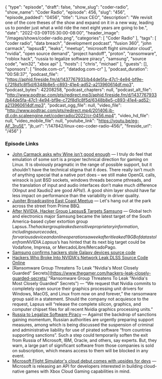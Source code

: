 {
  "type": "episode",
  "draft": false,
  "show_slug": "coder-radio",
  "show_name": "Coder Radio",
  "episode": 456,
  "slug": "456",
  "episode_padded": "0456",
  "title": "Linux CEO",
  "description": "We revisit one of the core theses of the show and expand on it in a new way, leading us to ponder just what a wild ride the next eight years are going to be.",
  "date": "2022-03-09T05:30:00-08:00",
  "header_image": "/images/shows/coder-radio.png",
  "categories": [
    "Coder Radio"
  ],
  "tags": [
    "coder radio",
    "data breach",
    "development podcast",
    "fusion 360",
    "john carmack",
    "lapsus$",
    "leaks",
    "meetup",
    "microsoft flight simulator cloud",
    "nvidia",
    "open source demand",
    "project handoff",
    "proton",
    "ransomware",
    "roblox hack",
    "russia to legalize software piracy",
    "samsung",
    "source code",
    "win32",
    "xbox api"
  ],
  "hosts": [
    "chris",
    "michael"
  ],
  "guests": [],
  "sponsors": [
    "linode.com-cr",
    "datadog.com-cr"
  ],
  "podcast_duration": "00:58:37",
  "podcast_file": "https://aphid.fireside.fm/d/1437767933/b44de5fa-47c1-4e94-bf9e-c72f8d1c8f5d/6348b8e5-c893-41e4-ad52-a213960614df.mp3",
  "podcast_bytes": 42208258,
  "podcast_chapters": null,
  "podcast_alt_file": "http://www.podtrac.com/pts/redirect.mp3/aphid.fireside.fm/d/1437767933/b44de5fa-47c1-4e94-bf9e-c72f8d1c8f5d/6348b8e5-c893-41e4-ad52-a213960614df.mp3",
  "podcast_ogg_file": null,
  "video_file": "http://www.podtrac.com/pts/redirect.mp4/201406.jb-dl.cdn.scaleengine.net/coderradio/2022/cr-0456.mp4",
  "video_hd_file": null,
  "video_mobile_file": null,
  "youtube_link": "https://youtu.be/eg-AF_3ru5E",
  "jb_url": "/147842/linux-ceo-coder-radio-456/",
  "fireside_url": "/456"
}


### Episode Links

  * [John Carmack asks why Wine isn't good enough](https://www.reddit.com/r/linux/comments/17x0sh/john_carmack_asks_why_wine_isnt_good_enough/c89sfto/ "John Carmack asks why Wine isn't good enough") — I truly do feel that emulation of some sort is a proper technical direction for gaming on Linux. It is obviously pragmatic in the range of possible support, but it shouldn’t have the technical stigma that it does. There really isn’t much of anything special that a native port does – we still make OpenGL calls, winsock is just BSD sockets, windows threads become pthreads, and the translation of input and audio interfaces don’t make much difference (XInput and Xaudio2 are good APIs!). A good shim layer should have far less impact on performance than the variability in driver quality.
  * [Jupiter Broadcasting East Coast Meetup](https://www.meetup.com/jupiterbroadcasting/events/284291401/ "Jupiter Broadcasting East Coast Meetup") — Let's hang out at the park across the street from Prime BBQ.
  * [After NVIDIA, Hacker Group Lapsus$ Targets Samsung](https://www.toolbox.com/it-security/data-breaches/news/samsung-data-leak-lapsus/ "After NVIDIA, Hacker Group Lapsus$ Targets Samsung") — Global tech and electronics major Samsung became the latest target of the South America-based cyber extortion group Lapsus$. The hacker group leaked sensitive proprietary information, including source codes, for various device and online operations a week after it leaked 19 GB of data stolen from NVIDIA. Lapsus$’s has hinted that its next big target could be Vodafone, Impresa, or MercadoLibre/MercadoPago.
  * [Samsung confirms hackers stole Galaxy devices source code](https://www.bleepingcomputer.com/news/security/samsung-confirms-hackers-stole-galaxy-devices-source-code/ "Samsung confirms hackers stole Galaxy devices source code")
  * [Hackers Who Broke Into NVIDIA's Network Leak DLSS Source Code Online](https://thehackernews.com/2022/03/hackers-who-broke-into-nvidias-network.html "Hackers Who Broke Into NVIDIA's Network Leak DLSS Source Code Online")
  * [Ransomware Group Threatens To Leak "Nvidia's Most Closely Guarded" Secrets](https://www.thegamer.com/hackers-leak-closely-guarded-secrets/ "Ransomware Group Threatens To Leak "Nvidia's Most Closely Guarded" Secrets") — “We request that Nvidia commits to completely open source their graphics processing unit drivers for Windows, MacOS, and Linux from now on and forever,” the ransomware group said in a statement. Should the company not acquiesce to the request, Lapsus will “release the complete silicon, graphics, and computer chipset files for all recent Nvidia graphics processing units.”
  * [Russia to Legalize Software Piracy](https://writing.kemitchell.com/2022/03/05/Russia-to-Legalize-Software-Piracy.html "Russia to Legalize Software Piracy") — Against the backdrop of sanctions gaining momentum, Russian authorities are urgently preparing support measures, among which is being discussed the suspension of criminal and administrative liability for use of pirated software “from countries supporting sanctions”. Such a step could temporarily soften the exit from Russia of Microsoft, IBM, Oracle, and others, say experts. But, they warn, a large part of significant software from those companies is sold on subscription, which means access to them will be blocked in any event.
  * [Microsoft Flight Simulator's cloud debut comes with upsides for devs](https://www.gamedeveloper.com/the-cloud/-i-microsoft-flight-simulator-s-i-cloud-debut-comes-with-upsides-for-devs "Microsoft Flight Simulator's cloud debut comes with upsides for devs") — Microsoft is releasing an API for developers interested in building cloud-native games with Xbox Cloud Gaming capabilities in mind.


